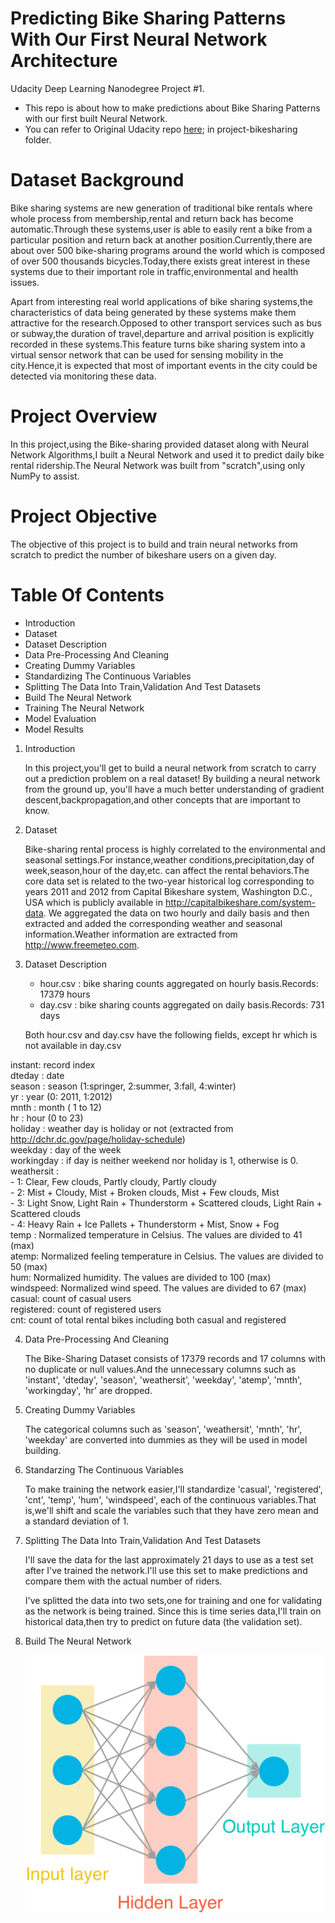 # Predicting Bike Sharing Patterns With Our First Neural Network Architecture

Udacity Deep Learning Nanodegree Project #1.

* This repo is about how to make predictions about Bike Sharing Patterns with our first built Neural Network.
* You can refer to Original Udacity repo [here](https://github.com/udacity/deep-learning-v2-pytorch); in project-bikesharing folder.

# Dataset Background

Bike sharing systems are new generation of traditional bike rentals where whole process from membership,rental and return back has become automatic.Through these systems,user is able to easily rent a bike from a particular position and return back at another position.Currently,there are about over 500 bike-sharing programs around the world which is composed of over 500 thousands bicycles.Today,there exists great interest in these systems due to their important role in traffic,environmental and health issues.

Apart from interesting real world applications of bike sharing systems,the characteristics of data being generated by these systems make them attractive for the research.Opposed to other transport services such as bus or subway,the duration of travel,departure and arrival position is explicitly recorded in these systems.This feature turns bike sharing system into a virtual sensor network that can be used for sensing mobility in the city.Hence,it is expected that most of important events in the city could be detected via monitoring these data.

# Project Overview

In this project,using the Bike-sharing provided dataset along with Neural Network Algorithms,I built a Neural Network and used it to predict daily bike rental ridership.The Neural Network was built from "scratch",using only NumPy to assist.

# Project Objective

The objective of this project is to build and train neural networks from scratch to predict the number of bikeshare users on a given day.

# Table Of Contents

* Introduction
* Dataset
* Dataset Description 
* Data Pre-Processing And Cleaning
* Creating Dummy Variables
* Standardizing The Continuous Variables
* Splitting The Data Into Train,Validation And Test Datasets
* Build The Neural Network
* Training The Neural Network
* Model Evaluation
* Model Results

1.   Introduction
     
     In this project,you'll get to build a neural network from scratch to carry out a prediction problem on a real dataset! By building a neural network from the ground up,          you'll have a much better understanding of gradient descent,backpropagation,and other concepts that are important to know.
     
2.   Dataset

     Bike-sharing rental process is highly correlated to the environmental and seasonal settings.For instance,weather conditions,precipitation,day of week,season,hour of              the day,etc. can affect the rental behaviors.The core data set is related to the two-year historical log corresponding to years 2011 and 2012 from Capital Bikeshare system,      Washington D.C., USA which is publicly available in http://capitalbikeshare.com/system-data. We aggregated the data on two hourly and daily basis and then extracted and          added the corresponding weather and seasonal information.Weather information are extracted from http://www.freemeteo.com.
     
3.   Dataset Description

     * hour.csv : bike sharing counts aggregated on hourly basis.Records: 17379 hours
     * day.csv : bike sharing counts aggregated on daily basis.Records: 731 days
     
     Both hour.csv and day.csv have the following fields, except hr which is not available in day.csv
	
instant: record index  
dteday : date  
season : season (1:springer, 2:summer, 3:fall, 4:winter)  
yr : year (0: 2011, 1:2012)  
mnth : month ( 1 to 12)  
hr : hour (0 to 23)  
holiday : weather day is holiday or not (extracted from http://dchr.dc.gov/page/holiday-schedule)  
weekday : day of the week  
workingday : if day is neither weekend nor holiday is 1, otherwise is 0.  
weathersit :   
		- 1: Clear, Few clouds, Partly cloudy, Partly cloudy  
		- 2: Mist + Cloudy, Mist + Broken clouds, Mist + Few clouds, Mist  
		- 3: Light Snow, Light Rain + Thunderstorm + Scattered clouds, Light Rain + Scattered clouds  
		- 4: Heavy Rain + Ice Pallets + Thunderstorm + Mist, Snow + Fog  
temp : Normalized temperature in Celsius. The values are divided to 41 (max)  
atemp: Normalized feeling temperature in Celsius. The values are divided to 50 (max)  
hum: Normalized humidity. The values are divided to 100 (max)  
windspeed: Normalized wind speed. The values are divided to 67 (max)  
casual: count of casual users  
registered: count of registered users  
cnt: count of total rental bikes including both casual and registered  
     
     

4.  Data Pre-Processing And Cleaning

    The Bike-Sharing Dataset consists of 17379 records and 17 columns with no duplicate or null values.And the unnecessary columns such as 'instant', 'dteday', 'season',             'weathersit', 'weekday', 'atemp', 'mnth', 'workingday', 'hr' are dropped. 
    
5.  Creating Dummy Variables

    The categorical columns such as 'season', 'weathersit', 'mnth', 'hr', 'weekday' are converted into dummies as they will be used in model building.

6.  Standarzing The Continuous Variables   

    To make training the network easier,I'll standardize 'casual', 'registered', 'cnt', 'temp', 'hum', 'windspeed', each of the continuous variables.That is,we'll shift and         scale the variables such that they have zero mean and a standard deviation of 1.
     
7.  Splitting The Data Into Train,Validation And Test Datasets

    I'll save the data for the last approximately 21 days to use as a test set after I've trained the network.I'll use this set to make predictions and compare them with             the actual number of riders.
     
    I've splitted the data into two sets,one for training and one for validating as the network is being trained. Since this is time series data,I'll train on historical             data,then try to predict on future data (the validation set).
  
8.  Build The Neural Network

    ![](assets/neural_network.png)

      
